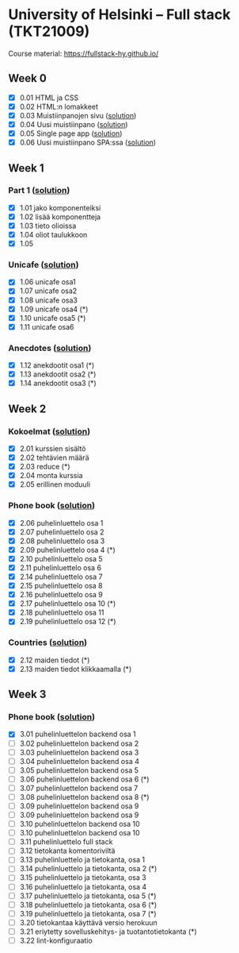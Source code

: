 # University of Helsinki – Full stack (TKT21009)

Course material: <https://fullstack-hy.github.io/>

## Week 0

- [x] 0.01 HTML ja CSS
- [x] 0.02 HTML:n lomakkeet
- [x] 0.03 Muistiinpanojen sivu ([solution](week0#03-muistiinpanojen-sivu))
- [x] 0.04 Uusi muistiinpano ([solution](week0#04-uusi-muistiinpano))
- [x] 0.05 Single page app ([solution](week0#05-single-page-app))
- [x] 0.06 Uusi muistiinpano SPA:ssa ([solution](week0#06-uusi-muistiinpano-spassa))

## Week 1

### Part 1 ([solution](week1/e01-05/))

- [x] 1.01 jako komponenteiksi
- [x] 1.02 lisää komponentteja
- [x] 1.03 tieto olioissa
- [x] 1.04 oliot taulukkoon
- [x] 1.05

### Unicafe ([solution](week1/e06-11/))

- [x] 1.06 unicafe osa1
- [x] 1.07 unicafe osa2
- [x] 1.08 unicafe osa3
- [x] 1.09 unicafe osa4 (*)
- [x] 1.10 unicafe osa5 (*)
- [x] 1.11 unicafe osa6

### Anecdotes ([solution](week1/e12-14/))

- [x] 1.12 anekdootit osa1 (*)
- [x] 1.13 anekdootit osa2 (*)
- [x] 1.14 anekdootit osa3 (*)

## Week 2

### Kokoelmat ([solution](week2/e01-05/))

- [x] 2.01 kurssien sisältö
- [x] 2.02 tehtävien määrä
- [x] 2.03 reduce (*)
- [x] 2.04 monta kurssia
- [x] 2.05 erillinen moduuli

### Phone book ([solution](week2/e06-e11))

- [x] 2.06 puhelinluettelo osa 1
- [x] 2.07 puhelinluettelo osa 2
- [x] 2.08 puhelinluettelo osa 3
- [x] 2.09 puhelinluettelo osa 4 (*)
- [x] 2.10 puhelinluettelo osa 5
- [x] 2.11 puhelinluettelo osa 6
- [x] 2.14 puhelinluettelo osa 7
- [x] 2.15 puhelinluettelo osa 8
- [x] 2.16 puhelinluettelo osa 9
- [x] 2.17 puhelinluettelo osa 10 (*)
- [x] 2.18 puhelinluettelo osa 11
- [x] 2.19 puhelinluettelo osa 12 (*)

### Countries ([solution](week2/e12-e13))

- [x] 2.12 maiden tiedot (*)
- [x] 2.13 maiden tiedot klikkaamalla (*)

## Week 3

### Phone book ([solution](week3/e01-e22/))

- [x] 3.01 puhelinluettelon backend osa 1
- [ ] 3.02 puhelinluettelon backend osa 2
- [ ] 3.03 puhelinluettelon backend osa 3
- [ ] 3.04 puhelinluettelon backend osa 4
- [ ] 3.05 puhelinluettelon backend osa 5
- [ ] 3.06 puhelinluettelon backend osa 6 (*)
- [ ] 3.07 puhelinluettelon backend osa 7
- [ ] 3.08 puhelinluettelon backend osa 8 (*)
- [ ] 3.09 puhelinluettelon backend osa 9
- [ ] 3.09 puhelinluettelon backend osa 9
- [ ] 3.10 puhelinluettelon backend osa 10
- [ ] 3.10 puhelinluettelon backend osa 10
- [ ] 3.11 puhelinluettelo full stack
- [ ] 3.12 tietokanta komentoriviltä
- [ ] 3.13 puhelinluettelo ja tietokanta, osa 1
- [ ] 3.14 puhelinluettelo ja tietokanta, osa 2 (*)
- [ ] 3.15 puhelinluettelo ja tietokanta, osa 3
- [ ] 3.16 puhelinluettelo ja tietokanta, osa 4
- [ ] 3.17 puhelinluettelo ja tietokanta, osa 5 (*)
- [ ] 3.18 puhelinluettelo ja tietokanta, osa 6 (*)
- [ ] 3.19 puhelinluettelo ja tietokanta, osa 7 (*)
- [ ] 3.20 tietokantaa käyttävä versio herokuun
- [ ] 3.21 eriytetty sovelluskehitys- ja tuotantotietokanta (*)
- [ ] 3.22 lint-konfiguraatio
